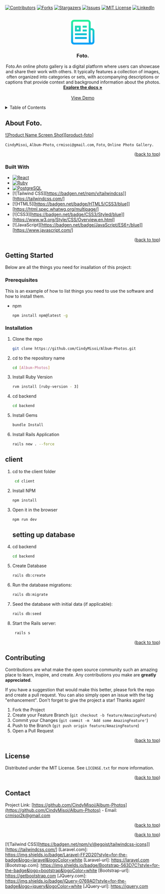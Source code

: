 <!-- Improved compatibility of back to top link: See: https://github.com/othneildrew/Best-README-Template/pull/73 -->
<a name="readme-top"></a>
<!--
*** Thanks for checking out the Best-README-Template. If you have a suggestion
*** that would make this better, please fork the repo and create a pull request
*** or simply open an issue with the tag "enhancement".
*** Don't forget to give the project a star!
*** Thanks again! Now go create something AMAZING! :D
-->



<!-- PROJECT SHIELDS -->
<!--
*** I'm using markdown "reference style" links for readability.
*** Reference links are enclosed in brackets [ ] instead of parentheses ( ).
*** See the bottom of this document for the declaration of the reference variables
*** for contributors-url, forks-url, etc. This is an optional, concise syntax you may use.
*** https://www.markdownguide.org/basic-syntax/#reference-style-links
-->
[![Contributors][contributors-shield]][contributors-url]
[![Forks][forks-shield]][forks-url]
[![Stargazers][stars-shield]][stars-url]
[![Issues][issues-shield]][issues-url]
[![MIT License][license-shield]][license-url]
[![LinkedIn][linkedin-shield]][linkedin-url]



<!-- PROJECT LOGO -->
<br />
<div align="center">
  <a href="https://github.com/CindyMisoi/Album-Photos">
    <img src="images/logo.png" alt="Logo" width="80" height="80">
  </a>

<h3 align="center">Foto.</h3>

  <p align="center">
    Foto.An online photo gallery is a digital platform where users can showcase and share their work with others. It typically features a collection of images, often organized into categories or sets, with accompanying descriptions or captions that provide context and background information about the photos.
    <br />
    <a href="https://github.com/CindyMisoi/Album-Photos"><strong>Explore the docs »</strong></a>
    <br />
    <br />
    <a href="https://github.com/CindyMisoi/Album-Photos">View Demo</a>
  </p>
</div>



<!-- TABLE OF CONTENTS -->
<details>
  <summary>Table of Contents</summary>
  <ol>
    <li>
      <a href="#about-the-project">About Foto.</a>
      <ul>
        <li><a href="#built-with">Built With</a></li>
      </ul>
    </li>
    <li>
      <a href="#getting-started">Getting Started</a>
      <ul>
        <li><a href="#prerequisites">Prerequisites</a></li>
        <li><a href="#installation">Installation</a></li>
      </ul>
    </li>
    <li><a href="#usage">Usage</a></li>
    <li><a href="#roadmap">Roadmap</a></li>
    <li><a href="#contributing">Contributing</a></li>
    <li><a href="#license">License</a></li>
    <li><a href="#contact">Contact</a></li>
    <li><a href="#acknowledgments">Acknowledgments</a></li>
  </ol>
</details>



<!-- ABOUT THE PROJECT -->
## About Foto.

[![Product Name Screen Shot][product-foto]](https://example.com)

`CindyMisoi`, `Album-Photo`, `crmisoi@gmail.com`,  `Foto`, `Online Photo Gallery.`

<p align="right">(<a href="#readme-top">back to top</a>)</p>



### Built With

* [![React][React.js]][React-url]
* [![Ruby][Ruby Badge]][Ruby-url]
* [![PostgreSQL][PostgreSQL Badge]][PostgreSQL-url]
* [![Tailwind CSS][https://badgen.net/npm/v/tailwindcss]][https://tailwindcss.com/]
* [![HTML5][https://badgen.net/badge/HTML5/CSS3/blue]][https://html.spec.whatwg.org/multipage/]
* [![CSS3][https://badgen.net/badge/CSS3/Styled/blue]][https://www.w3.org/Style/CSS/Overview.en.html]
* [![JavaScript][https://badgen.net/badge/JavaScript/ES6+/blue]][https://www.javascript.com/]

<p align="right">(<a href="#readme-top">back to top</a>)</p>



<!-- GETTING STARTED -->
## Getting Started

Below are all the things you need for insallation of this project:

### Prerequisites

This is an example of how to list things you need to use the software and how to install them.
* npm
  ```sh
  npm install npm@latest -g
  ```

### Installation

1. Clone the repo
   ```sh
   git clone https://github.com/CindyMisoi/Album-Photos.git
   ```
2. cd to the repository name
   ```sh
   cd [Album-Photos]
   ```
3. Install Ruby Version
   ```sh
   rvm install [ruby-version - 3]
   ```
5. cd backend
   ```sh
   cd backend
   ```
5. Install Gems
   ```sh
   bundle Install
   ```
6. Install Rails Application
   ```sh
   rails new . --force
   ```
  ## client 
1. cd to the client folder
   ```sh
    cd client
   ```
2. Install NPM
   ```sh
   npm install
   ```
3. Open it in the browser
   ```sh
   npm run dev
   ```

   ## setting up database
1. cd backend
   ```sh
   cd backend
   ```
2. Create Database
   ```sh
   rails db:create
   ```
3. Run the database migrations:
   ```sh
   rails db:migrate
   ```

4. Seed the database with initial data (if applicable):
   ```sh
   rails db:seed
   ```
5. Start the Rails server:
   ```sh
    rails s
   ```

<p align="right">(<a href="#readme-top">back to top</a>)</p>



<!-- CONTRIBUTING -->
## Contributing

Contributions are what make the open source community such an amazing place to learn, inspire, and create. Any contributions you make are **greatly appreciated**.

If you have a suggestion that would make this better, please fork the repo and create a pull request. You can also simply open an issue with the tag "enhancement".
Don't forget to give the project a star! Thanks again!

1. Fork the Project
2. Create your Feature Branch (`git checkout -b feature/AmazingFeature`)
3. Commit your Changes (`git commit -m 'Add some AmazingFeature'`)
4. Push to the Branch (`git push origin feature/AmazingFeature`)
5. Open a Pull Request

<p align="right">(<a href="#readme-top">back to top</a>)</p>



<!-- LICENSE -->
## License

Distributed under the MIT License. See `LICENSE.txt` for more information.

<p align="right">(<a href="#readme-top">back to top</a>)</p>



<!-- CONTACT -->
## Contact

Project Link: [https://github.com/CindyMisoi/Album-Photos](https://github.com/CindyMisoi/Album-Photos) - Email: crmisoi2k@gmail.com

<p align="right">(<a href="#readme-top">back to top</a>)</p>



<p align="right">(<a href="#readme-top">back to top</a>)</p>



<!-- MARKDOWN LINKS & IMAGES -->
<!-- https://www.markdownguide.org/basic-syntax/#reference-style-links -->
[contributors-shield]: https://img.shields.io/github/contributors/github_username/repo_name.svg?style=for-the-badge
[contributors-url]: https://github.com/github_username/repo_name/graphs/contributors
[forks-shield]: https://img.shields.io/github/forks/github_username/repo_name.svg?style=for-the-badge
[forks-url]: https://github.com/github_username/repo_name/network/members
[stars-shield]: https://img.shields.io/github/stars/github_username/repo_name.svg?style=for-the-badge
[stars-url]: https://github.com/github_username/repo_name/stargazers
[issues-shield]: https://img.shields.io/github/issues/github_username/repo_name.svg?style=for-the-badge
[issues-url]: https://github.com/github_username/repo_name/issues
[license-shield]: https://img.shields.io/github/license/github_username/repo_name.svg?style=for-the-badge
[license-url]: https://github.com/github_username/repo_name/blob/master/LICENSE.txt
[linkedin-shield]: https://img.shields.io/badge/-LinkedIn-black.svg?style=for-the-badge&logo=linkedin&colorB=555
[linkedin-url]: https://linkedin.com/in/linkedin_username
[foto]: images/foto.png
[React.js]: https://img.shields.io/badge/React-20232A?style=for-the-badge&logo=react&logoColor=61DAFB
[React-url]: https://reactjs.org/
[Ruby Badge]: https://img.shields.io/badge/Ruby-CC0000?style=for-the-badge&logo=ruby&logoColor=white
[Ruby-url]: https://www.ruby-lang.org/
[PostgreSQL Badge]: https://img.shields.io/badge/PostgreSQL-4169E1?style=for-the-badge&logo=postgresql&logoColor=white
[PostgreSQL-url]: https://www.postgresql.org/
[![Tailwind CSS][https://badgen.net/npm/v/@egoist/tailwindcss-icons]][https://tailwindcss.com/]
[Laravel.com]: https://img.shields.io/badge/Laravel-FF2D20?style=for-the-badge&logo=laravel&logoColor=white
[Laravel-url]: https://laravel.com
[Bootstrap.com]: https://img.shields.io/badge/Bootstrap-563D7C?style=for-the-badge&logo=bootstrap&logoColor=white
[Bootstrap-url]: https://getbootstrap.com
[JQuery.com]: https://img.shields.io/badge/jQuery-0769AD?style=for-the-badge&logo=jquery&logoColor=white
[JQuery-url]: https://jquery.com 
